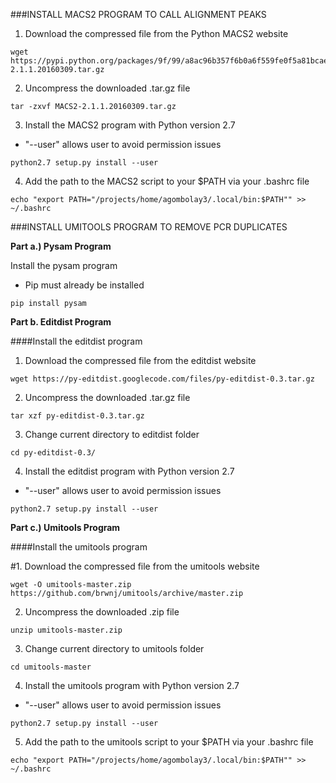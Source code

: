 ###INSTALL MACS2 PROGRAM TO CALL ALIGNMENT PEAKS

1. Download the compressed file from the Python MACS2 website
```
wget https://pypi.python.org/packages/9f/99/a8ac96b357f6b0a6f559fe0f5a81bcae12b98579551620ce07c5183aee2c/MACS2-2.1.1.20160309.tar.gz
```

2. Uncompress the downloaded .tar.gz file
```
tar -zxvf MACS2-2.1.1.20160309.tar.gz
```

3. Install the MACS2 program with Python version 2.7  
* "--user" allows user to avoid permission issues
```
python2.7 setup.py install --user
```

4. Add the path to the MACS2 script to your $PATH via your .bashrc file
```
echo "export PATH="/projects/home/agombolay3/.local/bin:$PATH"" >> ~/.bashrc
```

###INSTALL UMITOOLS PROGRAM TO REMOVE PCR DUPLICATES

**Part a.) Pysam Program**

Install the pysam program  
* Pip must already be installed
```
pip install pysam
```

**Part b. Editdist Program**

####Install the editdist program

1. Download the compressed file from the editdist website
```
wget https://py-editdist.googlecode.com/files/py-editdist-0.3.tar.gz
```

2. Uncompress the downloaded .tar.gz file
```
tar xzf py-editdist-0.3.tar.gz
```

3. Change current directory to editdist folder
```
cd py-editdist-0.3/
```

4. Install the editdist program with Python version 2.7
* "--user" allows user to avoid permission issues
```
python2.7 setup.py install --user
```

**Part c.) Umitools Program**

####Install the umitools program

#1. Download the compressed file from the umitools website
```
wget -O umitools-master.zip https://github.com/brwnj/umitools/archive/master.zip
```

2. Uncompress the downloaded .zip file
```
unzip umitools-master.zip
```

3. Change current directory to umitools folder
```
cd umitools-master
```

4. Install the umitools program with Python version 2.7 
* "--user" allows user to avoid permission issues
```
python2.7 setup.py install --user
```

5. Add the path to the umitools script to your $PATH via your .bashrc file
```
echo "export PATH="/projects/home/agombolay3/.local/bin:$PATH"" >> ~/.bashrc
```
